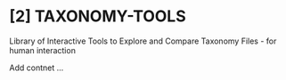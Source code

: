 # [2] TAXONOMY-TOOLS
Library of Interactive Tools to Explore and Compare Taxonomy Files - for human interaction


Add contnet ...
